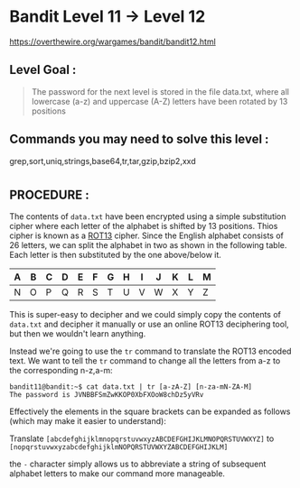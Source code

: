 # Bandit Level 11 -> Level 12 #

https://overthewire.org/wargames/bandit/bandit12.html

## Level Goal : ##
>The password for the next level is stored in the file data.txt, where all lowercase (a-z) and uppercase (A-Z) letters have been rotated by 13 positions

## Commands you may need to solve this level : ##
grep,sort,uniq,strings,base64,tr,tar,gzip,bzip2,xxd
#  
## PROCEDURE : ##

The contents of `data.txt` have been encrypted using a simple substitution cipher where each letter of the alphabet is shifted by 13 positions.  Thios cipher is known as a [ROT13](https://en.wikipedia.org/wiki/ROT13) cipher.  Since the English alphabet consists of 26 letters, we can split the alphabet in two as shown in the following table.  Each letter is then substituted by the one above/below it.

|A|B|C|D|E|F|G|H|I|J|K|L|M
|---|---|---|---|---|---|---|---|---|---|---|---|---|
|N|O|P|Q|R|S|T|U|V|W|X|Y|Z

This is super-easy to decipher and we could simply copy the contents of `data.txt` and decipher it manually or use an online ROT13 deciphering tool, but then we wouldn't learn anything.

Instead we're going to use the `tr` command to translate the ROT13 encoded text.  We want to tell the `tr` command to change all the letters from a-z to the corresponding n-z,a-m:


```console
bandit11@bandit:~$ cat data.txt | tr [a-zA-Z] [n-za-mN-ZA-M]
The password is JVNBBFSmZwKKOP0XbFXOoW8chDz5yVRv
```

Effectively the elements in the square brackets can be expanded as follows (which may make it easier to understand):

Translate 
`[abcdefghijklmnopqrstuvwxyzABCDEFGHIJKLMNOPQRSTUVWXYZ]` 
to 
`[nopqrstuvwxyzabcdefghijklmNOPQRSTUVWXYZABCDEFGHIJKLM]`

the `-` character simply allows us to abbreviate a string of subsequent alphabet letters to make our command more manageable.
